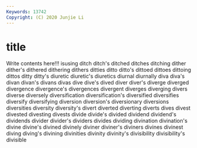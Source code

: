 ```yaml
---
Keywords: 13742
Copyright: (C) 2020 Junjie Li
---
```


# title

Write contents here!!!
isusing 
ditch 
ditch's 
ditched 
ditches 
ditching 
dither 
dither's
dithered 
dithering 
dithers 
ditties 
ditto 
ditto's 
dittoed 
dittoes 
dittoing 
dittos
ditty 
ditty's 
diuretic 
diuretic's 
diuretics 
diurnal 
diurnally 
diva 
diva's 
divan
divan's 
divans 
divas 
dive 
dive's 
dived 
diver 
diver's 
diverge 
diverged
divergence 
divergence's 
divergences 
divergent 
diverges 
diverging 
divers 
diverse 
diversely 
diversification
diversification's 
diversified 
diversifies 
diversify 
diversifying 
diversion 
diversion's 
diversionary 
diversions 
diversities
diversity 
diversity's 
divert 
diverted 
diverting 
diverts 
dives 
divest 
divested 
divesting
divests 
divide 
divide's 
divided 
dividend 
dividend's 
dividends 
divider 
divider's 
dividers
divides 
dividing 
divination 
divination's 
divine 
divine's 
divined 
divinely 
diviner 
diviner's
diviners 
divines 
divinest 
diving 
diving's 
divining 
divinities 
divinity 
divinity's 
divisibility
divisibility's 
divisible 
